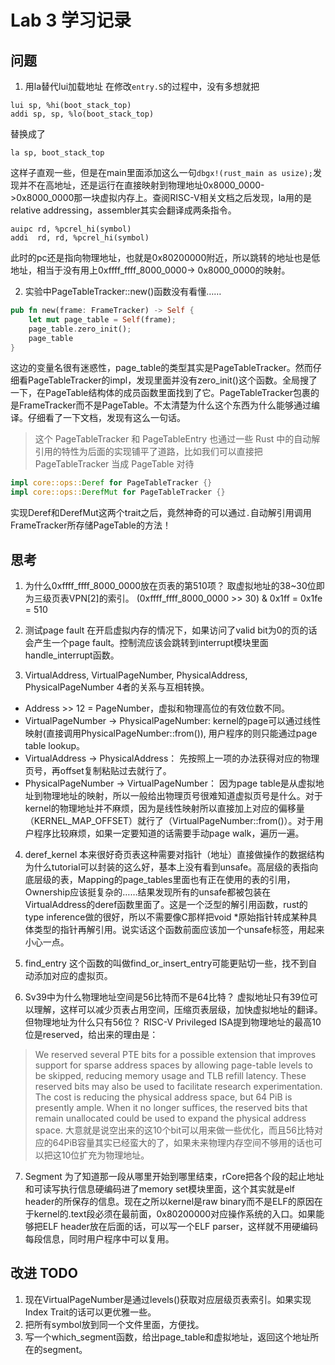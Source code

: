 # Lab 3 学习记录

## 问题
1. 用la替代lui加载地址
在修改`entry.S`的过程中，没有多想就把
```
lui sp, %hi(boot_stack_top)
addi sp, sp, %lo(boot_stack_top)
```
替换成了
```
la sp, boot_stack_top
```
这样子直观一些，但是在main里面添加这么一句`dbgx!(rust_main as usize);`发现并不在高地址，还是运行在直接映射到物理地址0x8000_0000->0x8000_0000那一块虚拟内存上。查阅RISC-V相关文档之后发现，la用的是relative addressing，assembler其实会翻译成两条指令。
```
auipc rd, %pcrel_hi(symbol)
addi  rd, rd, %pcrel_hi(symbol)
```
此时的pc还是指向物理地址，也就是0x80200000附近，所以跳转的地址也是低地址，相当于没有用上0xffff_ffff_8000_0000-> 0x8000_0000的映射。

2. 实验中PageTableTracker::new()函数没有看懂……
```Rust
pub fn new(frame: FrameTracker) -> Self {
    let mut page_table = Self(frame);
    page_table.zero_init();
    page_table
}
```
这边的变量名很有迷惑性，page_table的类型其实是PageTableTracker。然而仔细看PageTableTracker的impl，发现里面并没有zero_init()这个函数。全局搜了一下，在PageTable结构体的成员函数里面找到了它。PageTableTracker包裹的是FrameTracker而不是PageTable。不太清楚为什么这个东西为什么能够通过编译。仔细看了一下文档，发现有这么一句话。
> 这个 PageTableTracker 和 PageTableEntry 也通过一些 Rust 中的自动解引用的特性为后面的实现铺平了道路，比如我们可以直接把 PageTableTracker 当成 PageTable 对待
```Rust
impl core::ops::Deref for PageTableTracker {}
impl core::ops::DerefMut for PageTableTracker {}
```
实现Deref和DerefMut这两个trait之后，竟然神奇的可以通过`.`自动解引用调用FrameTracker所存储PageTable的方法！

## 思考
1. 为什么0xffff_ffff_8000_0000放在页表的第510项？
取虚拟地址的38~30位即为三级页表VPN[2]的索引。
(0xffff_ffff_8000_0000 >> 30) & 0x1ff = 0x1fe = 510

2. 测试page fault
在开启虚拟内存的情况下，如果访问了valid bit为0的页的话会产生一个page fault。控制流应该会跳转到interrupt模块里面handle_interrupt函数。

3. VirtualAddress, VirtualPageNumber, PhysicalAddress, PhysicalPageNumber 4者的关系与互相转换。
- Address >> 12 = PageNumber，虚拟和物理高位的有效位数不同。
- VirtualPageNumber -> PhysicalPageNumber: kernel的page可以通过线性映射(直接调用PhysicalPageNumber::from()), 用户程序的则只能通过page table lookup。
- VirtualAddress -> PhysicalAddress：
先按照上一项的办法获得对应的物理页号，再offset复制粘贴过去就行了。
- PhysicalPageNumber -> VirtualPageNumber：
因为page table是从虚拟地址到物理地址的映射，所以一般给出物理页号很难知道虚拟页号是什么。对于kernel的物理地址并不麻烦，因为是线性映射所以直接加上对应的偏移量（KERNEL_MAP_OFFSET）就行了（VirtualPageNumber::from<PhysicalPageNumber>()）。对于用户程序比较麻烦，如果一定要知道的话需要手动page walk，遍历一遍。

4. deref_kernel
本来很好奇页表这种需要对指针（地址）直接做操作的数据结构为什么tutorial可以封装的这么好，基本上没有看到unsafe。高层级的表指向底层级的表，Mapping的page_tables里面也有正在使用的表的引用，Ownership应该挺复杂的……结果发现所有的unsafe都被包装在VirtualAddress的deref函数里面了。这是一个泛型的解引用函数，rust的type inference做的很好，所以不需要像C那样把void *原始指针转成某种具体类型的指针再解引用。说实话这个函数前面应该加一个unsafe标签，用起来小心一点。

5. find_entry
这个函数的叫做find_or_insert_entry可能更贴切一些，找不到自动添加对应的虚拟页。

6. Sv39中为什么物理地址空间是56比特而不是64比特？
虚拟地址只有39位可以理解，这样可以减少页表占用空间，压缩页表层级，加快虚拟地址的翻译。但物理地址为什么只有56位？
RISC-V Privileged ISA提到物理地址的最高10位是reserved，给出来的理由是：
> We reserved several PTE bits for a possible extension that improves support for sparse address spaces by allowing page-table levels to be skipped, reducing memory usage and TLB refill latency. These reserved bits may also be used to facilitate research experimentation.  The cost is reducing the physical address space, but 64 PiB is presently ample.  When it no longer suffices, the reserved bits that remain unallocated could be used to expand the physical address space.
大意就是说空出来的这10个bit可以用来做一些优化，而且56比特对应的64PiB容量其实已经蛮大的了，如果未来物理内存空间不够用的话也可以把这10位扩充为物理地址。

7. Segment
为了知道那一段从哪里开始到哪里结束，rCore把各个段的起止地址和可读写执行信息硬编码进了memory set模块里面，这个其实就是elf header的所保存的信息。现在之所以kernel是raw binary而不是ELF的原因在于kernel的.text段必须在最前面，0x80200000对应操作系统的入口。如果能够把ELF header放在后面的话，可以写一个ELF parser，这样就不用硬编码每段信息，同时用户程序中可以复用。

## 改进 TODO
1. 现在VirtualPageNumber是通过levels()获取对应层级页表索引。如果实现Index Trait的话可以更优雅一些。
2. 把所有symbol放到同一个文件里面，方便找。
3. 写一个which_segment函数，给出page_table和虚拟地址，返回这个地址所在的segment。

